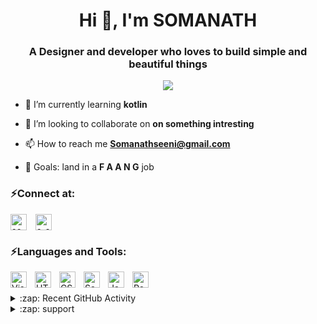 



<h1 align="center">Hi 👋, I'm SOMANATH</h1>
<h3 align="center">A Designer and developer who loves to build simple and beautiful things</h3>
<div align="center">
	<img src="https://cdn.jsdelivr.net/gh/holic-x/holic-x/assets/github-contribution-grid-snake.svg" />
</div>


- 🌱 I’m currently learning **kotlin**

- 👯 I’m looking to collaborate on **on something intresting**

- 📫 How to reach me **Somanathseeni@gmail.com**

- 🥅 Goals: land in a **F A A N G** job


### :zap:Connect at:
<p align="left">
  <a href="https://linkedin.com/in/somanathseeni" target="blank"><img align="center" src="https://raw.githubusercontent.com/rahuldkjain/github-profile-readme-generator/master/src/images/icons/Social/linked-in-alt.svg" alt="somanathseeni"  width="26px" style="padding-right:10px;"  /></a>
  <a href="https://instagram.com/s_somanath_" target="blank"><img align="center" src="https://raw.githubusercontent.com/rahuldkjain/github-profile-readme-generator/master/src/images/icons/Social/instagram.svg" alt="s_somanath_"  width="26px" style="padding-right:10px;"  /></a>


</p>


### :zap:Languages and Tools:

<img align="left" alt="Visual Studio Code" width="26px" src="https://cdn.jsdelivr.net/gh/devicons/devicon/icons/vscode/vscode-original.svg" style="padding-right:10px;" />
<img align="left" alt="HTML5" width="26px" src="https://cdn.jsdelivr.net/gh/devicons/devicon/icons/html5/html5-original.svg" style="padding-right:10px;" />
<img align="left" alt="CSS3" width="26px" src="https://cdn.jsdelivr.net/gh/devicons/devicon/icons/css3/css3-original.svg" style="padding-right:10px;" />
<img align="left" alt="Sass" width="26px" src="https://cdn.jsdelivr.net/gh/devicons/devicon/icons/sass/sass-original.svg" style="padding-right:10px;" />
<img align="left" alt="JavaScript" width="26px" src="https://cdn.jsdelivr.net/gh/devicons/devicon/icons/javascript/javascript-original.svg" style="padding-right:10px;" />
<img align="left" alt="React" width="26px" src="https://cdn.jsdelivr.net/gh/devicons/devicon/icons/react/react-original.svg" style="padding-right:10px;" />

<br>
<br>
<details>
  <summary>:zap: Recent GitHub Activity</summary>
<div align="center">
<p>&nbsp;<img align="left" src="https://github-readme-stats.vercel.app/api?username=som4n&show_icons=true&theme=dark&locale=en" alt="som4n" /></p>
 </div>
<br>
<div align="center">
<p><img align="left" src="https://github-readme-streak-stats.herokuapp.com/?user=som4n&theme=dark" alt="som4n" /></p>
</div>
<br>
</details>

<details>
  <summary>:zap: support </summary>
<h3 align="left">Support:</h3>
<p><a href="https://www.buymeacoffee.com/somanath"> <img align="left" src="https://cdn.buymeacoffee.com/buttons/v2/default-yellow.png" height="50" width="210" alt="somanath" /></a></p><br><br>
</details>
